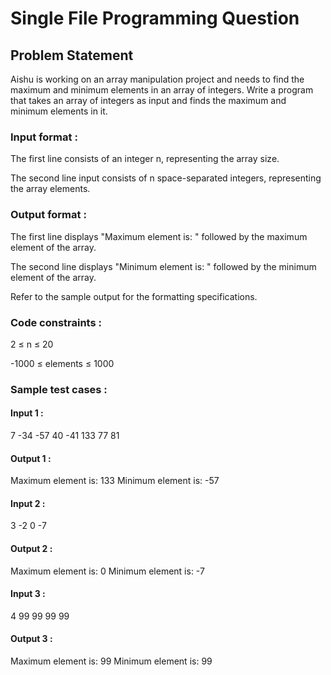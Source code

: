 # Single File Programming Question

## Problem Statement

Aishu is working on an array manipulation project and needs to find the maximum and minimum elements in an array of integers. Write a program that takes an array of integers as input and finds the maximum and minimum elements in it.

### Input format :

The first line consists of an integer n, representing the array size.

The second line input consists of n space-separated integers, representing the array elements.

### Output format :

The first line displays "Maximum element is: " followed by the maximum element of the array.

The second line displays "Minimum element is: " followed by the minimum element of the array.

﻿Refer to the sample output for the formatting specifications.

### Code constraints :

2 ≤ n ≤ 20

-1000 ≤ elements ≤ 1000

### Sample test cases :

#### Input 1 :

7
-34 -57 40 -41 133 77 81

#### Output 1 :

Maximum element is: 133
Minimum element is: -57

#### Input 2 :

3
-2 0 -7

#### Output 2 :

Maximum element is: 0
Minimum element is: -7

#### Input 3 :

4
99 99 99 99

#### Output 3 :

Maximum element is: 99
Minimum element is: 99
